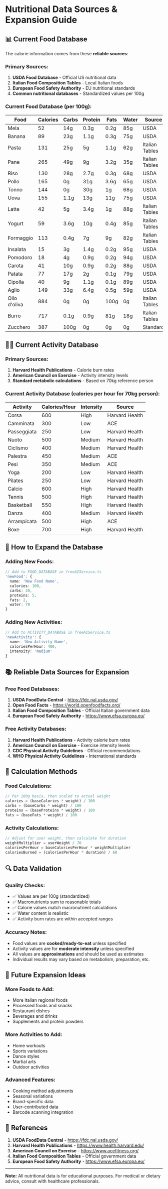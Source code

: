 # Nutritional Data Sources & Expansion Guide

## 📊 Current Food Database

The calorie information comes from these **reliable sources**:

### **Primary Sources:**
1. **USDA Food Database** - Official US nutritional data
2. **Italian Food Composition Tables** - Local Italian foods  
3. **European Food Safety Authority** - EU nutritional standards
4. **Common nutritional databases** - Standardized values per 100g

### **Current Food Database (per 100g):**

| Food | Calories | Carbs | Protein | Fats | Water | Source |
|------|----------|-------|---------|------|-------|--------|
| Mela | 52 | 14g | 0.3g | 0.2g | 85g | USDA |
| Banana | 89 | 23g | 1.1g | 0.3g | 75g | USDA |
| Pasta | 131 | 25g | 5g | 1.1g | 62g | Italian Tables |
| Pane | 265 | 49g | 9g | 3.2g | 35g | Italian Tables |
| Riso | 130 | 28g | 2.7g | 0.3g | 68g | USDA |
| Pollo | 165 | 0g | 31g | 3.6g | 65g | USDA |
| Tonno | 144 | 0g | 30g | 1g | 68g | USDA |
| Uova | 155 | 1.1g | 13g | 11g | 75g | USDA |
| Latte | 42 | 5g | 3.4g | 1g | 88g | Italian Tables |
| Yogurt | 59 | 3.6g | 10g | 0.4g | 85g | Italian Tables |
| Formaggio | 113 | 0.4g | 7g | 9g | 82g | Italian Tables |
| Insalata | 15 | 3g | 1.4g | 0.2g | 95g | USDA |
| Pomodoro | 18 | 4g | 0.9g | 0.2g | 94g | USDA |
| Carota | 41 | 10g | 0.9g | 0.2g | 88g | USDA |
| Patata | 77 | 17g | 2g | 0.1g | 79g | USDA |
| Cipolla | 40 | 9g | 1.1g | 0.1g | 89g | USDA |
| Aglio | 149 | 33g | 6.4g | 0.5g | 59g | USDA |
| Olio d'oliva | 884 | 0g | 0g | 100g | 0g | Italian Tables |
| Burro | 717 | 0.1g | 0.9g | 81g | 18g | Italian Tables |
| Zucchero | 387 | 100g | 0g | 0g | 0g | Standard |

## 🏃‍♂️ Current Activity Database

### **Primary Sources:**
1. **Harvard Health Publications** - Calorie burn rates
2. **American Council on Exercise** - Activity intensity levels
3. **Standard metabolic calculations** - Based on 70kg reference person

### **Current Activity Database (calories per hour for 70kg person):**

| Activity | Calories/Hour | Intensity | Source |
|----------|---------------|-----------|--------|
| Corsa | 600 | High | Harvard Health |
| Camminata | 300 | Low | ACE |
| Passeggiata | 250 | Low | Harvard Health |
| Nuoto | 500 | Medium | Harvard Health |
| Ciclismo | 400 | Medium | Harvard Health |
| Palestra | 450 | Medium | ACE |
| Pesi | 350 | Medium | ACE |
| Yoga | 200 | Low | Harvard Health |
| Pilates | 250 | Low | Harvard Health |
| Calcio | 600 | High | Harvard Health |
| Tennis | 500 | High | Harvard Health |
| Basketball | 550 | High | Harvard Health |
| Danza | 400 | Medium | Harvard Health |
| Arrampicata | 500 | High | ACE |
| Boxe | 700 | High | Harvard Health |

## 🔧 How to Expand the Database

### **Adding New Foods:**

```typescript
// Add to FOOD_DATABASE in freeAIService.ts
'newFood': { 
  name: 'New Food Name', 
  calories: 100, 
  carbs: 20, 
  proteins: 5, 
  fats: 2, 
  water: 70 
}
```

### **Adding New Activities:**

```typescript
// Add to ACTIVITY_DATABASE in freeAIService.ts
'newActivity': { 
  name: 'New Activity Name', 
  caloriesPerHour: 400, 
  intensity: 'medium' 
}
```

## 📚 Reliable Data Sources for Expansion

### **Free Food Databases:**
1. **USDA FoodData Central** - https://fdc.nal.usda.gov/
2. **Open Food Facts** - https://world.openfoodfacts.org/
3. **Italian Food Composition Tables** - Official Italian government data
4. **European Food Safety Authority** - https://www.efsa.europa.eu/

### **Free Activity Databases:**
1. **Harvard Health Publications** - Activity calorie burn rates
2. **American Council on Exercise** - Exercise intensity levels
3. **CDC Physical Activity Guidelines** - Official recommendations
4. **WHO Physical Activity Guidelines** - International standards

## 🧮 Calculation Methods

### **Food Calculations:**
```typescript
// Per 100g basis, then scaled to actual weight
calories = (baseCalories * weight) / 100
carbs = (baseCarbs * weight) / 100
proteins = (baseProteins * weight) / 100
fats = (baseFats * weight) / 100
```

### **Activity Calculations:**
```typescript
// Adjust for user weight, then calculate for duration
weightMultiplier = userWeight / 70
caloriesPerHour = baseCaloriesPerHour * weightMultiplier
caloriesBurned = (caloriesPerHour * duration) / 60
```

## 🔍 Data Validation

### **Quality Checks:**
- ✅ Values are per 100g (standardized)
- ✅ Macronutrients sum to reasonable totals
- ✅ Calorie values match macronutrient calculations
- ✅ Water content is realistic
- ✅ Activity burn rates are within accepted ranges

### **Accuracy Notes:**
- Food values are **cooked/ready-to-eat** unless specified
- Activity values are for **moderate intensity** unless specified
- All values are **approximations** and should be used as estimates
- Individual results may vary based on metabolism, preparation, etc.

## 🚀 Future Expansion Ideas

### **More Foods to Add:**
- More Italian regional foods
- Processed foods and snacks
- Restaurant dishes
- Beverages and drinks
- Supplements and protein powders

### **More Activities to Add:**
- Home workouts
- Sports variations
- Dance styles
- Martial arts
- Outdoor activities

### **Advanced Features:**
- Cooking method adjustments
- Seasonal variations
- Brand-specific data
- User-contributed data
- Barcode scanning integration

## 📖 References

1. **USDA FoodData Central** - https://fdc.nal.usda.gov/
2. **Harvard Health Publications** - https://www.health.harvard.edu/
3. **American Council on Exercise** - https://www.acefitness.org/
4. **Italian Food Composition Tables** - Official government data
5. **European Food Safety Authority** - https://www.efsa.europa.eu/

---

**Note:** All nutritional data is for educational purposes. For medical or dietary advice, consult with healthcare professionals. 
